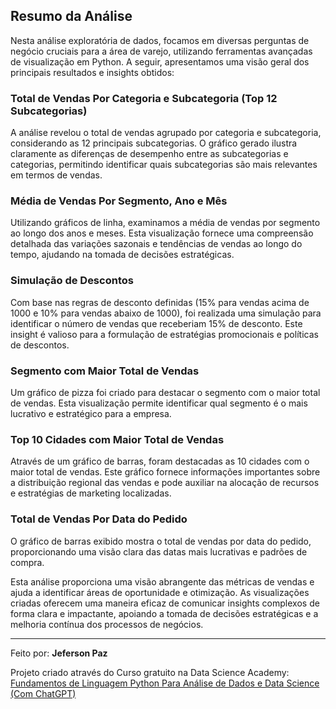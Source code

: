 ## Resumo da Análise

Nesta análise exploratória de dados, focamos em diversas perguntas de negócio cruciais para a área de varejo, utilizando ferramentas avançadas de visualização em Python. A seguir, apresentamos uma visão geral dos principais resultados e insights obtidos:

### Total de Vendas Por Categoria e Subcategoria (Top 12 Subcategorias)
A análise revelou o total de vendas agrupado por categoria e subcategoria, considerando as 12 principais subcategorias. O gráfico gerado ilustra claramente as diferenças de desempenho entre as subcategorias e categorias, permitindo identificar quais subcategorias são mais relevantes em termos de vendas.

### Média de Vendas Por Segmento, Ano e Mês
Utilizando gráficos de linha, examinamos a média de vendas por segmento ao longo dos anos e meses. Esta visualização fornece uma compreensão detalhada das variações sazonais e tendências de vendas ao longo do tempo, ajudando na tomada de decisões estratégicas.

### Simulação de Descontos
Com base nas regras de desconto definidas (15% para vendas acima de 1000 e 10% para vendas abaixo de 1000), foi realizada uma simulação para identificar o número de vendas que receberiam 15% de desconto. Este insight é valioso para a formulação de estratégias promocionais e políticas de descontos.

### Segmento com Maior Total de Vendas
Um gráfico de pizza foi criado para destacar o segmento com o maior total de vendas. Esta visualização permite identificar qual segmento é o mais lucrativo e estratégico para a empresa.

### Top 10 Cidades com Maior Total de Vendas
Através de um gráfico de barras, foram destacadas as 10 cidades com o maior total de vendas. Este gráfico fornece informações importantes sobre a distribuição regional das vendas e pode auxiliar na alocação de recursos e estratégias de marketing localizadas.

### Total de Vendas Por Data do Pedido
O gráfico de barras exibido mostra o total de vendas por data do pedido, proporcionando uma visão clara das datas mais lucrativas e padrões de compra.

Esta análise proporciona uma visão abrangente das métricas de vendas e ajuda a identificar áreas de oportunidade e otimização. As visualizações criadas oferecem uma maneira eficaz de comunicar insights complexos de forma clara e impactante, apoiando a tomada de decisões estratégicas e a melhoria contínua dos processos de negócios.

---

Feito por: **Jeferson Paz**  

Projeto criado através do Curso gratuito na Data Science Academy: [Fundamentos de Linguagem Python Para Análise de Dados e Data Science (Com ChatGPT)](https://www.datascienceacademy.com.br)
